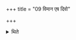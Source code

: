 +++
title = "09 विमान एष दिवो"

+++

<details><summary>थिते</summary>

विमान एष दिवो मध्य आस्त इति द्वाभ्यामाग्नीध्रेऽश्मानं निधायेन्द्रं विश्वा अवीवृधन्निति चतसृभिरा पुच्छाद्गत्वा ९
</details>
